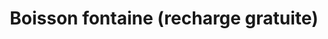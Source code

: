 ---
title: "Boisson fontaine (recharge gratuite)"
description: ""
price_s: "3.75"
price_l: ""
price_lg: ""
weight: "1"
hidden: true
---